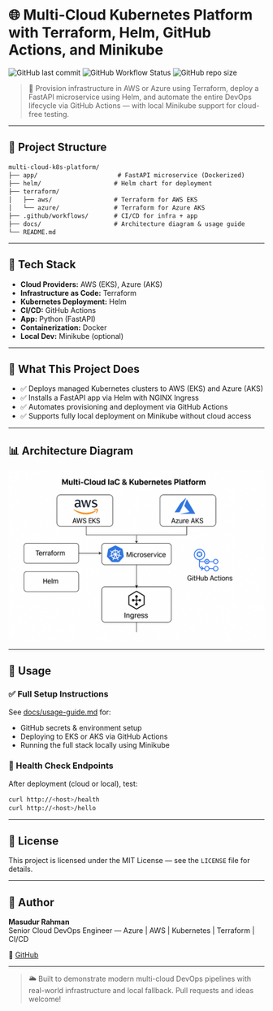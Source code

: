 # 🌐 Multi-Cloud Kubernetes Platform with Terraform, Helm, GitHub Actions, and Minikube

![GitHub last commit](https://img.shields.io/github/last-commit/Masudthecloud/multi-cloud-k8s-platform)
![GitHub Workflow Status](https://img.shields.io/github/actions/workflow/status/Masudthecloud/multi-cloud-k8s-platform/terraform-plan-apply.yml?branch=main)
![GitHub repo size](https://img.shields.io/github/repo-size/Masudthecloud/multi-cloud-k8s-platform)

> 🚀 Provision infrastructure in AWS or Azure using Terraform, deploy a FastAPI microservice using Helm, and automate the entire DevOps lifecycle via GitHub Actions — with local Minikube support for cloud-free testing.

---

## 📁 Project Structure

```text
multi-cloud-k8s-platform/
├── app/                      # FastAPI microservice (Dockerized)
├── helm/                    # Helm chart for deployment
├── terraform/
│   ├── aws/                 # Terraform for AWS EKS
│   └── azure/               # Terraform for Azure AKS
├── .github/workflows/       # CI/CD for infra + app
├── docs/                    # Architecture diagram & usage guide
└── README.md
```

---

## 🧰 Tech Stack
- **Cloud Providers:** AWS (EKS), Azure (AKS)
- **Infrastructure as Code:** Terraform
- **Kubernetes Deployment:** Helm
- **CI/CD:** GitHub Actions
- **App:** Python (FastAPI)
- **Containerization:** Docker
- **Local Dev:** Minikube (optional)

---

## 🚀 What This Project Does
- ✅ Deploys managed Kubernetes clusters to AWS (EKS) and Azure (AKS)
- ✅ Installs a FastAPI app via Helm with NGINX Ingress
- ✅ Automates provisioning and deployment via GitHub Actions
- ✅ Supports fully local deployment on Minikube without cloud access

---

## 📊 Architecture Diagram
![architecture-diagram](docs/architecture-diagram.png)

---

## 📘 Usage

### ✅ Full Setup Instructions
See [docs/usage-guide.md](./docs/usage-guide.md) for:
- GitHub secrets & environment setup
- Deploying to EKS or AKS via GitHub Actions
- Running the full stack locally using Minikube

### 🧪 Health Check Endpoints
After deployment (cloud or local), test:
```bash
curl http://<host>/health
curl http://<host>/hello
```

---

## 📄 License
This project is licensed under the MIT License — see the `LICENSE` file for details.

---

## 👤 Author
**Masudur Rahman**  
Senior Cloud DevOps Engineer — Azure | AWS | Kubernetes | Terraform | CI/CD

🔗 [GitHub](https://github.com/Masudthecloud)

---

> 🌥 Built to demonstrate modern multi-cloud DevOps pipelines with real-world infrastructure and local fallback. Pull requests and ideas welcome!
